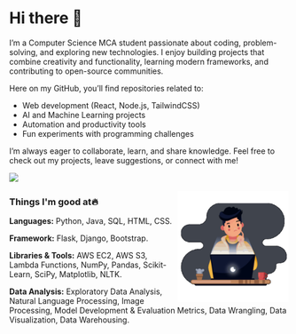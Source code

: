 # Hi there 👋

I’m a Computer Science MCA student passionate about coding, problem-solving, and exploring new technologies. I enjoy building projects that combine creativity and functionality, learning modern frameworks, and contributing to open-source communities.  

Here on my GitHub, you’ll find repositories related to:
- Web development (React, Node.js, TailwindCSS)
- AI and Machine Learning projects 
- Automation and productivity tools
- Fun experiments with programming challenges  

I’m always eager to collaborate, learn, and share knowledge. Feel free to check out my projects, leave suggestions, or connect with me!


<img src="https://user-images.githubusercontent.com/73097560/115834477-dbab4500-a447-11eb-908a-139a6edaec5c.gif"><br>

<img align="right" alt="verified" width="200" src="https://github.com/Vijay-konakeri/Vijay-konakeri/blob/main/coder.gif">

### Things I'm good at:fire:

**Languages:** Python, Java, SQL, HTML, CSS.

**Framework:** Flask, Django, Bootstrap.

**Libraries & Tools:** AWS EC2, AWS S3, Lambda Functions, NumPy, Pandas, Scikit-Learn, SciPy, Matplotlib, NLTK.

**Data Analysis:** Exploratory Data Analysis, Natural Language Processing, Image Processing, Model Development & Evaluation Metrics, Data Wrangling, Data Visualization, Data Warehousing.
